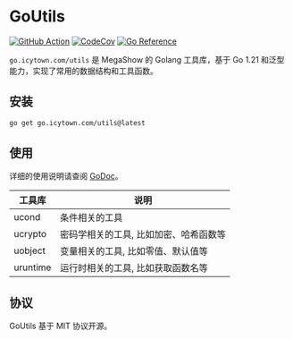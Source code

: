 # GoUtils

[![GitHub Action](https://github.com/MegaShow/goutils/actions/workflows/main.yaml/badge.svg)](https://github.com/MegaShow/goutils/actions/workflows/main.yaml)
[![CodeCov](https://codecov.io/gh/MegaShow/goutils/graph/badge.svg?token=VI2BCE8X5H)](https://codecov.io/gh/MegaShow/goutils)
[![Go Reference](https://pkg.go.dev/badge/go.icytown.com/utils.svg)](https://pkg.go.dev/go.icytown.com/utils)

`go.icytown.com/utils` 是 MegaShow 的 Golang 工具库，基于 Go 1.21 和泛型能力，实现了常用的数据结构和工具函数。

## 安装

```sh
go get go.icytown.com/utils@latest
```

## 使用

详细的使用说明请查阅 [GoDoc](https://pkg.go.dev/go.icytown.com/utils)。

| 工具库 | 说明 |
| -- | -- |
| ucond | 条件相关的工具 |
| ucrypto | 密码学相关的工具, 比如加密、哈希函数等 |
| uobject | 变量相关的工具, 比如零值、默认值等 |
| uruntime | 运行时相关的工具, 比如获取函数名等 |

## 协议

GoUtils 基于 MIT 协议开源。
